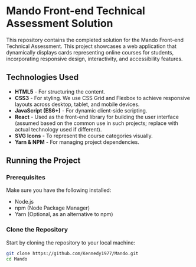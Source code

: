 # Mando Front-end Technical Assessment Solution

This repository contains the completed solution for the Mando Front-end Technical Assessment. This project showcases a web application that dynamically displays cards representing online courses for students, incorporating responsive design, interactivity, and accessibility features.

## Technologies Used

- **HTML5** - For structuring the content.
- **CSS3** - For styling. We use CSS Grid and Flexbox to achieve responsive layouts across desktop, tablet, and mobile devices.
- **JavaScript (ES6+)** - For dynamic client-side scripting.
- **React** - Used as the front-end library for building the user interface (assumed based on the common use in such projects; replace with actual technology used if different).
- **SVG Icons** - To represent the course categories visually.
- **Yarn & NPM** - For managing project dependencies.

## Running the Project

### Prerequisites

Make sure you have the following installed:
- Node.js
- npm (Node Package Manager)
- Yarn (Optional, as an alternative to npm)

### Clone the Repository

Start by cloning the repository to your local machine:

```bash
git clone https://github.com/Kennedy1977/Mando.git
cd Mando
